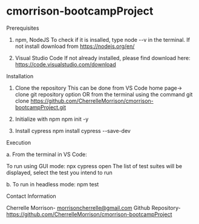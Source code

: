 # cmorrison-bootcampProject

Prerequisites

1. npm, NodeJS
To check if it is insalled, type node --v in the terminal. If not install download from https://nodejs.org/en/

2. Visual Studio Code
If not already installed, please find download here: https://code.visualstudio.com/download

Installation

1. Clone the repository
    This can be done from VS Code home page-> clone git repository option OR from the terminal using the command git clone https://github.com/CherrelleMorrison/cmorrison-bootcampProject.git

2. Initialize with npm
    npm init -y

3. Install cypress
 npm install cypress --save-dev

Execution

a. From the terminal in VS Code:

  To run using GUI mode:
    npx cypress open 
The list of test suites will be displayed, select the test you intend to run

b. To run in headless mode:
    npm test

Contact Information

Cherrelle Morrison- morrisoncherrelle@gmail.com
Github Repository- https://github.com/CherrelleMorrison/cmorrison-bootcampProject